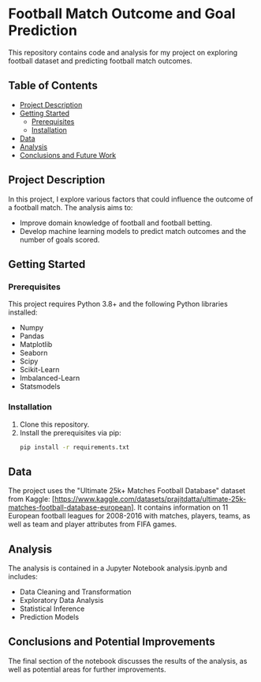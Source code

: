 # Football Match Outcome and Goal Prediction

This repository contains code and analysis for my project on exploring football dataset and predicting football match outcomes. 

## Table of Contents
* [Project Description](#project-description)
* [Getting Started](#getting-started)
  * [Prerequisites](#prerequisites)
  * [Installation](#installation)
* [Data](#data)
* [Analysis](#analysis)
* [Conclusions and Future Work](#conclusions-and-potential-improvements)

## Project Description
In this project, I explore various factors that could influence the outcome of a football match. The analysis aims to:
* Improve domain knowledge of football and football betting.
* Develop machine learning models to predict match outcomes and the number of goals scored.

## Getting Started

### Prerequisites
This project requires Python 3.8+ and the following Python libraries installed:
* Numpy
* Pandas
* Matplotlib
* Seaborn
* Scipy
* Scikit-Learn
* Imbalanced-Learn
* Statsmodels

### Installation
1. Clone this repository.
2. Install the prerequisites via pip:
   ```bash
   pip install -r requirements.txt
   ```

## Data
The project uses the "Ultimate 25k+ Matches Football Database" dataset from Kaggle: [https://www.kaggle.com/datasets/prajitdatta/ultimate-25k-matches-football-database-european].
It contains information on 11 European football leagues for 2008-2016 with matches, players, teams, as well as team and player attributes from FIFA games.

## Analysis
The analysis is contained in a Jupyter Notebook analysis.ipynb and includes:
* Data Cleaning and Transformation
* Exploratory Data Analysis
* Statistical Inference
* Prediction Models

## Conclusions and Potential Improvements
The final section of the notebook discusses the results of the analysis, as well as potential areas for further improvements.
